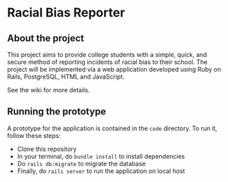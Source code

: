 # Racial Bias Reporter
## About the project ##
This project aims to provide college students with a simple, quick, and secure method of reporting incidents of racial bias to their school. The project will be implemented via a web application developed using Ruby on Rails, PostgreSQL, HTML and JavaScript.

See the wiki for more details.

## Running the prototype ##
A prototype for the application is contained in the `code` directory. To run it, follow these steps:
* Clone this repository
* In your terminal, do `bundle install` to install dependencies
* Do `rails db:migrate` to migrate the database
* Finally, do `rails server` to run the application on local host
